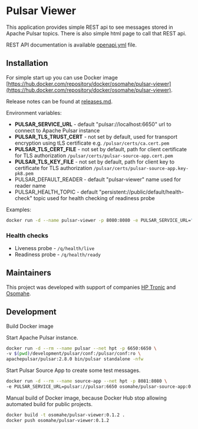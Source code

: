 # Pulsar Viewer

This application provides simple REST api to see messages stored in Apache Pulsar topics. There is also simple html page to call that REST api.

REST API documentation is available [openapi.yml](openapi.yml) file.

## Installation

For simple start up you can use Docker image [https://hub.docker.com/repository/docker/osomahe/pulsar-viewer](https://hub.docker.com/repository/docker/osomahe/pulsar-viewer).

Release notes can be found at [releases.md](releases.md).

Environment variables:

* **PULSAR_SERVICE_URL** - default "pulsar://localhost:6650" url to connect to Apache Pulsar instance
* **PULSAR_TLS_TRUST_CERT** - not set by default, used for transport encryption using tLS certificate e.g. `/pulsar/certs/ca.cert.pem`
* **PULSAR_TLS_CERT_FILE** - not set by default, path for client certificate for TLS authorization `/pulsar/certs/pulsar-source-app.cert.pem`
* **PULSAR_TLS_KEY_FILE** - not set by default, path for client key to certificate for TLS authorization `/pulsar/certs/pulsar-source-app.key-pk8.pem`
* PULSAR_DEFAULT_READER - default "pulsar-viewer" name used for reader name
* PULSAR_HEALTH_TOPIC - default "persistent://public/default/health-check" topic used for health checking of readiness probe

Examples:
```bash
docker run -d --name pulsar-viewer -p 8080:8080 -e PULSAR_SERVICE_URL="pulsar://pulsarhostname:6650" osomahe/pulsar-viewer
```

### Health checks

* Liveness probe - `/q/health/live`
* Readiness probe - `/q/health/ready`

## Maintainers

This project was developed with support of companies [HP Tronic](http://www.hptronic.cz/) and [Osomahe](https://www.osomahe.com/).


## Development

Build Docker image

Start Apache Pulsar instance.
```bash
docker run -d --rm --name pulsar --net hpt -p 6650:6650 \
-v $(pwd)/development/pulsar/conf:/pulsar/conf:ro \
apachepulsar/pulsar:2.8.0 bin/pulsar standalone -nfw
```

Start Pulsar Source App to create some test messages.
```bash
docker run -d --rm --name source-app --net hpt -p 8081:8080 \
-e PULSAR_SERVICE_URL=pulsar://pulsar:6650 osomahe/pulsar-source-app:0.3.0
```

Manual build of Docker image, because Docker Hub stop allowing automated build for public projects.
```bash
docker build -t osomahe/pulsar-viewer:0.1.2 .
docker push osomahe/pulsar-viewer:0.1.2
```